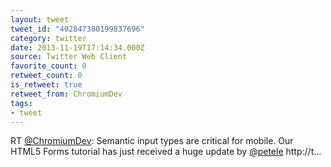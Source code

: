 ```yaml
---
layout: tweet
tweet_id: "402847380199837696"
category: twitter
date: 2013-11-19T17:14:34.000Z
source: Twitter Web Client
favorite_count: 0
retweet_count: 0
is_retweet: true
retweet_from: ChromiumDev
tags:
- tweet
---
```


RT [@ChromiumDev](https://twitter.com/@ChromiumDev): Semantic input types are critical for mobile. Our HTML5 Forms tutorial has just received a huge update by [@petele](https://twitter.com/@petele) http://t…
